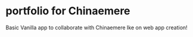 # portfolio for Chinaemere
Basic Vanilla app to collaborate with Chinaemere Ike on web app creation!
